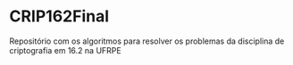 # CRIP162Final
Repositório com os algoritmos para resolver os problemas da disciplina de criptografia em 16.2 na UFRPE

